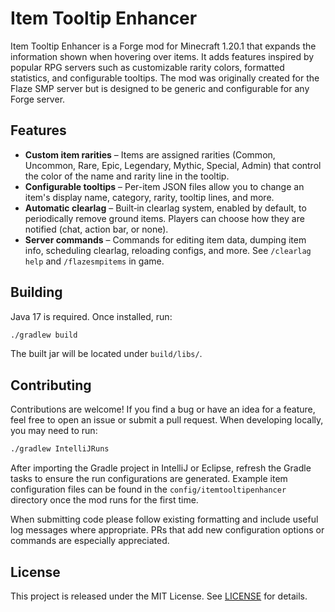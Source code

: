# Item Tooltip Enhancer

Item Tooltip Enhancer is a Forge mod for Minecraft 1.20.1 that expands the information shown when hovering over items. It adds features inspired by popular RPG servers such as customizable rarity colors, formatted statistics, and configurable tooltips. The mod was originally created for the Flaze SMP server but is designed to be generic and configurable for any Forge server.

## Features

- **Custom item rarities** – Items are assigned rarities (Common, Uncommon, Rare, Epic, Legendary, Mythic, Special, Admin) that control the color of the name and rarity line in the tooltip.
- **Configurable tooltips** – Per-item JSON files allow you to change an item's display name, category, rarity, tooltip lines, and more.
- **Automatic clearlag** – Built‑in clearlag system, enabled by default, to periodically remove ground items. Players can choose how they are notified (chat, action bar, or none).
- **Server commands** – Commands for editing item data, dumping item info, scheduling clearlag, reloading configs, and more. See `/clearlag help` and `/flazesmpitems` in game.

## Building

Java 17 is required. Once installed, run:

```bash
./gradlew build
```

The built jar will be located under `build/libs/`.

## Contributing

Contributions are welcome! If you find a bug or have an idea for a feature, feel free to open an issue or submit a pull request. When developing locally, you may need to run:

```bash
./gradlew IntelliJRuns
```

After importing the Gradle project in IntelliJ or Eclipse, refresh the Gradle tasks to ensure the run configurations are generated. Example item configuration files can be found in the `config/itemtooltipenhancer` directory once the mod runs for the first time.

When submitting code please follow existing formatting and include useful log messages where appropriate. PRs that add new configuration options or commands are especially appreciated.

## License

This project is released under the MIT License. See [LICENSE](LICENSE) for details.
